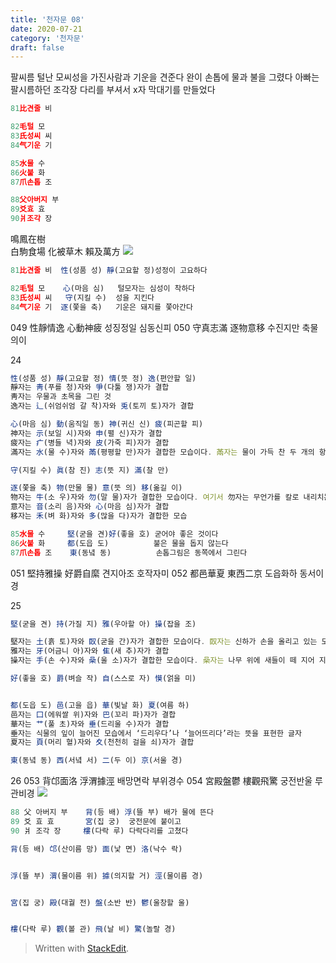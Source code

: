 ```yaml
---
title: '천자문 08'
date: 2020-07-21
category: '천자문'
draft: false
---
```


팔씨름
털난 모씨성을  가진사람과 기운을 견준다
완이 손톱에 물과 불을 그렸다
아빠는 팔시름하던 조각장 다리를 부셔서  x자 막대기를 만들었다
```js
81比견줄 비

82毛털 모
83氏성씨 씨
84气기운 기

85水물 수
86火불 화
87爪손톱 조

88父아버지 부
89爻효 효
90爿조각 장
```

鳴鳳在樹  
白駒食場
化被草木
賴及萬方
![](https://i.ibb.co/HG896Z8/image.png)
```js
81比견줄 비  性(성품 성) 靜(고요할 정)성정이 고요하다

82毛털 모    心(마음 심)   털모자는 심성이 착하다
83氏성씨 씨   守(지킬 수)  성을 지킨다
84气기운 기  逐(쫓을 축)   기운은 돼지를 쫓아간다
```

049 性靜情逸 心動神疲 성징정일 심동신피
050 守真志滿 逐物意移 수진지만 축물의이

24
```js
性(성품 성) 靜(고요할 정) 情(뜻 정) 逸(편안할 일)
靜자는 靑(푸를 청)자와 爭(다툴 쟁)자가 결합
靑자는 우물과 초목을 그린 것
逸자는 辶(쉬엄쉬엄 갈 착)자와 兎(토끼 토)자가 결합

心(마음 심) 動(움직일 동) 神(귀신 신) 疲(피곤할 피)
神자는 示(보일 시)자와 申(펼 신)자가 결합
疲자는 疒(병들 녁)자와 皮(가죽 피)자가 결합
滿자는 水(물 수)자와 㒼(평평할 만)자가 결합한 모습이다. 㒼자는 물이 가득 찬 두 개의 항아리를 끈으로 묶어 놓은 모습을 그린 것

守(지킬 수) 眞(참 진) 志(뜻 지) 滿(찰 만)

逐(쫓을 축) 物(만물 물) 意(뜻 의) 移(옮길 이)
物자는 牛(소 우)자와 勿(말 물)자가 결합한 모습이다. 여기서 勿자는 무언가를 칼로 내리치는 모습
意자는 音(소리 음)자와 心(마음 심)자가 결합
移자는 禾(벼 화)자와 多(많을 다)자가 결합한 모습
```
```js
85水물 수     堅(굳을 견)好(좋을 호) 굳어야 좋은 것이다
86火불 화     都(도읍 도)          불은 물을 돕지 않는다
87爪손톱 조    東(동녘 동)          손톱그림은 동쪽에서 그린다
```
051 堅持雅操 好爵自縻 견지아조 호작자미
052 都邑華夏 東西二京  도읍화하 동서이경

25
```js
堅(굳을 견) 持(가질 지) 雅(우아할 아) 操(잡을 조)

堅자는 土(흙 토)자와 臤(굳을 간)자가 결합한 모습이다. 臤자는 신하가 손을 올리고 있는 모습
雅자는 牙(어금니 아)자와 隹(새 추)자가 결합
操자는 手(손 수)자와 喿(울 소)자가 결합한 모습이다. 喿자는 나무 위에 새들이 떼 지어 지저귀는 모습

好(좋을 호) 爵(벼슬 작) 自(스스로 자) 慔(얽을 미)


都(도읍 도) 邑(고을 읍) 華(빛날 화) 夏(여름 하)
邑자는 囗(에워쌀 위)자와 巴(꼬리 파)자가 결합
華자는 艹(풀 초)자와 垂(드리울 수)자가 결합
垂자는 식물의 잎이 늘어진 모습에서 ‘드리우다’나 ‘늘어뜨리다’라는 뜻을 표현한 글자
夏자는 頁(머리 혈)자와 夊(천천히 걸을 쇠)자가 결합

東(동녘 동) 西(서녘 서) 二(두 이) 京(서울 경)

```

26
 053 背邙面洛 浮渭據涇  배망면락 부위경수
 054 宮殿盤鬱 樓觀飛驚 궁전반울  루관비경
 ![](https://i.ibb.co/JxNVQJM/image.png)
```js
88 父 아버지 부    背(등 배) 浮(뜰 부) 배가 물에 뜬다
89 爻 효 효       宮(집 궁)  궁전문에 붙이고 
90 爿 조각 장     樓(다락 루) 다락다리를 고쳤다
```
```js
背(등 배) 邙(산이름 망) 面(낯 면) 洛(낙수 락)


浮(뜰 부) 渭(물이름 위) 據(의지할 거) 涇(물이름 경)


宮(집 궁) 殿(대궐 전) 盤(소반 반) 鬱(울창할 울)


樓(다락 루) 觀(볼 관) 飛(날 비) 驚(놀랄 경)

```
> Written with [StackEdit](https://stackedit.io/).

<!--stackedit_data:
eyJoaXN0b3J5IjpbLTIxMTM2NjU4NDUsLTIwMzIxODQ2NDcsLT
M1ODQxMjEwOSwxNzYyMzMxOTQ2LDE5ODU1NjY5MTgsMTcwNjQz
MjAyNywtNTQ3NjUyMzA3LC0zNzQzMTEyMTksMjA0Njc0NjY5MC
wtMTk2MjgxNTY1NywxODk1MTE1ODQ5LC0xNzY2NTYzNTcwLDg1
MTczODUzNiwtMTc1MTUxODM4NCw0NTg0MTAzMTksLTg4OTQ1Mz
YzOCwtMzYyMTYzOTAwLC0xMDQyNTU5OTM4LC0yNTQyOTkxODIs
OTE0MzMwNjkzXX0=
-->